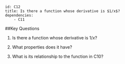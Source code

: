 ````
id: C12
title: Is there a function whose derivative is $1/x$?
dependencies: 
    - C11
````
##Key Questions

1. Is there a function whose derivative is $1/x$?

1. What properties does it have?

1. What is its relationship to the function in C10?

